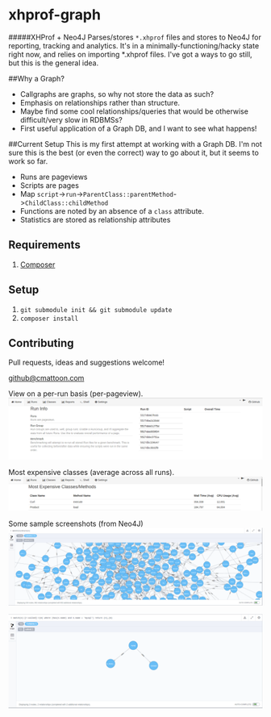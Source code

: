 # xhprof-graph
#####XHProf + Neo4J
Parses/stores `*.xhprof` files and stores to Neo4J for reporting, tracking and analytics.
It's in a minimally-functioning/hacky state right now, and relies on importing *.xhprof files. I've
got a ways to go still, but this is the general idea.


##Why a Graph?
 * Callgraphs are graphs, so why not store the data as such? 
 * Emphasis on relationships rather than structure.
 * Maybe find some cool relationships/queries that would be otherwise difficult/very slow in RDBMSs?
 * First useful application of a Graph DB, and I want to see what happens!

##Current Setup
This is my first attempt at working with a Graph DB. I'm not sure this is the best (or even the correct) way to go about it, but it seems to work so far.
* Runs are pageviews
* Scripts are pages
* Map `script`->`run`->`ParentClass::parentMethod`->`ChildClass::childMethod`
* Functions are noted by an absence of a `class` attribute.
* Statistics are stored as relationship attributes
 

## Requirements
1. [Composer](https://getcomposer.org/)

## Setup
1. `git submodule init && git submodule update`
2. `composer install`

## Contributing
Pull requests, ideas and suggestions welcome!

github@cmattoon.com

View on a per-run basis (per-pageview).
![Runs](gh/runs.png)

Most expensive classes (average across all runs).
![Classes](gh/classes.png)

Some sample screenshots (from Neo4J)
![Mess](gh/graph.png)

![Example](gh/simple.png)
